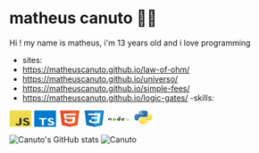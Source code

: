 

<!--
**matheuscanuto/matheuscanuto** is a ✨ _special_ ✨ repository because its `README.md` (this file) appears on your GitHub profile.

Here are some ideas to get you started:

- 🔭 I’m currently working on ...
- 🌱 I’m currently learning ...
- 👯 I’m looking to collaborate on ...
- 🤔 I’m looking for help with ...
- 💬 Ask me about ...
- 📫 How to reach me: ...
- 😄 Pronouns: ...
- ⚡ Fun fact: ...
-->
# matheus canuto 👨‍🔬
Hi ! my name is matheus, i'm 13 years old and i love programming
- sites:
- https://matheuscanuto.github.io/law-of-ohm/
- https://matheuscanuto.github.io/universo/
- https://matheuscanuto.github.io/simple-fees/
- https://matheuscanuto.github.io/logic-gates/
-skills:
<img align="center" alt="matheus-javascript" height="30" width="40" src="https://raw.githubusercontent.com/devicons/devicon/master/icons/javascript/javascript-original.svg" style="max-width:100%;">
<img align="center" alt="matheus-javascript" height="30" width="40" src="https://raw.githubusercontent.com/devicons/devicon/master/icons/typescript/typescript-original.svg" style="max-width:100%;">
<img align="center" alt="matheus-javascript" height="30" width="40" src="https://raw.githubusercontent.com/devicons/devicon/master/icons/html5/html5-original.svg" style="max-width:100%;">
<img align="center" alt="matheus-javascript" height="30" width="40" src="https://raw.githubusercontent.com/devicons/devicon/master/icons/css3/css3-original.svg" style="max-width:100%;">
<img align="center" alt="matheus-javascript" height="30" width="40" src="https://raw.githubusercontent.com/devicons/devicon/master/icons/nodejs/nodejs-original-wordmark.svg" style="max-width:100%;">
<img align="center" alt="matheus-javascript" height="30" width="40" src="https://raw.githubusercontent.com/devicons/devicon/master/icons/python/python-original.svg" style="max-width:100%;">



![Canuto's GitHub stats](https://github-readme-stats.vercel.app/api?username=matheuscanuto&show_icons=true&theme=radical)
![Canuto](https://github-readme-stats.vercel.app/api/top-langs/?username=matheuscanuto&layout=compact&show_icons=true&theme=tokyonight)

